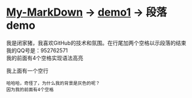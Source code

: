 # [My-MarkDown](../README.md) -> [demo1](demo2.md) -> 段落 demo

我是闭家猪，我喜欢GitHub的技术和氛围。在行尾加两个空格以示段落的结束  
我的QQ号是：952762571  
    我的前面有4个空格实现语法高亮

我上面有一个空行  
    
    哈哈哈，奇怪了，为什么我的背景是灰色的呢？  
    因为我的前面有4个空格